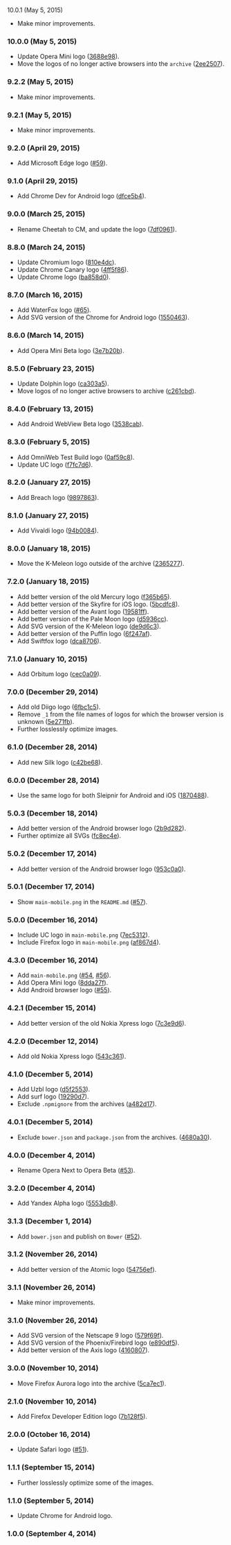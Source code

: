10.0.1 (May 5, 2015)

* Make minor improvements.

### 10.0.0 (May 5, 2015)

* Update Opera Mini logo
  ([3688e98](https://github.com/alrra/browser-logos/commit/3688e98abb6bca04c7dd08a42d5b66c2d18aa76c)).
* Move the logos of no longer active browsers into the `archive`
  ([2ee2507](https://github.com/alrra/browser-logos/commit/2ee250770fbf7a9421d311394ef8aa926632a4df)).

### 9.2.2 (May 5, 2015)

* Make minor improvements.

### 9.2.1 (May 5, 2015)

* Make minor improvements.

### 9.2.0 (April 29, 2015)

* Add Microsoft Edge logo
  ([#59](https://github.com/alrra/browser-logos/issues/59)).

### 9.1.0 (April 29, 2015)

* Add Chrome Dev for Android logo
  ([dfce5b4](https://github.com/alrra/browser-logos/commit/dfce5b4974d934647218482017f94547f349a143)).

### 9.0.0 (March 25, 2015)

* Rename Cheetah to CM, and update the logo
  ([7df0961](https://github.com/alrra/browser-logos/commit/7df0961540df82352b3cc4656e46fadf3c86b324)).

### 8.8.0 (March 24, 2015)

* Update Chromium logo
  ([810e4dc](https://github.com/alrra/browser-logos/commit/810e4dc1efbb9ccfafab868ac1bb40a7cf320779)).
* Update Chrome Canary logo
  ([4ff5f86](https://github.com/alrra/browser-logos/commit/4ff5f862552c603b663f3ed71df332671aa64aac)).
* Update Chrome logo
  ([ba858d0](https://github.com/alrra/browser-logos/commit/ba858d0a577c6490962072994c59987b86a89e9c)).

### 8.7.0 (March 16, 2015)

* Add WaterFox logo
  ([#65](https://github.com/alrra/browser-logos/issues/65)).
* Add SVG version of the Chrome for Android logo
  ([1550463](https://github.com/alrra/browser-logos/commit/1550463f1cca526a4193a1216cf5de4daa0be0c8)).

### 8.6.0 (March 14, 2015)

* Add Opera Mini Beta logo
  ([3e7b20b](https://github.com/alrra/browser-logos/commit/3e7b20b93a1b2cd0c98aeb3827d7c2df73ac6a8d)).

### 8.5.0 (February 23, 2015)

* Update Dolphin logo
  ([ca303a5](https://github.com/alrra/browser-logos/commit/ca303a59454cc7f13469b83ce7c0877f17d77366)).
* Move logos of no longer active browsers to archive
  ([c261cbd](https://github.com/alrra/browser-logos/commit/c261cbdda29a8c86372d24ec9f0f14310f3c52e1)).

### 8.4.0 (February 13, 2015)

* Add Android WebView Beta logo
  ([3538cab](https://github.com/alrra/browser-logos/commit/3538cab3a01aaf33aa618948da164c2c048ac35f)).

### 8.3.0 (February 5, 2015)

* Add OmniWeb Test Build logo
  ([0af59c8](https://github.com/alrra/browser-logos/commit/0af59c89bd96acb64d16a83a0c13911b74a62c6e)).
* Update UC logo
  ([f7fc7d6](https://github.com/alrra/browser-logos/commit/f7fc7d6b21422698353a38881a0334caa3483bf6)).

### 8.2.0 (January 27, 2015)

* Add Breach logo
  ([9897863](https://github.com/alrra/browser-logos/commit/989786351ff672a85b69a691ce981461d8b49cd9)).

### 8.1.0 (January 27, 2015)

* Add Vivaldi logo
  ([94b0084](https://github.com/alrra/browser-logos/commit/94b00848b5730245b47f7d0aaae90ff3a5352111)).

### 8.0.0 (January 18, 2015)

* Move the K-Meleon logo outside of the archive
  ([2365277](https://github.com/alrra/browser-logos/commit/2365277b081ae200269f74a24cfb3416e216669b)).

### 7.2.0 (January 18, 2015)

* Add better version of the old Mercury logo
  ([f365b65](https://github.com/alrra/browser-logos/commit/f365b65fb66d3c75a876397554c3a638fbccc193)).
* Add better version of the Skyfire for iOS logo.
  ([5bcdfc8](https://github.com/alrra/browser-logos/commit/5bcdfc82fd71521c1e809214f80cf367a5d96741)).
* Add better version of the Avant logo
  ([19581ff](https://github.com/alrra/browser-logos/commit/19581ff4893777ded669b50c99cb0e4006900726)).
* Add better version of the Pale Moon logo
  ([d5936cc](https://github.com/alrra/browser-logos/commit/d5936ccd5b57209c6cdb65f200e708b77884d4f8)).
* Add SVG version of the K-Meleon logo
  ([de9d6c3](https://github.com/alrra/browser-logos/commit/de9d6c36793745ff21ea0e5b55f5bd2abdf88f44)).
* Add better version of the Puffin logo
  ([6f247af](https://github.com/alrra/browser-logos/commit/6f247af7382cfde9dbce956c2a38572f79a94fb8)).
* Add Swiftfox logo
  ([dca8706](https://github.com/alrra/browser-logos/commit/dca8706261c655d3924eeb6f3352416c67f48d43)).

### 7.1.0 (January 10, 2015)

* Add Orbitum logo
  ([cec0a09](https://github.com/alrra/browser-logos/commit/cec0a094cb12843846e5ec3c82704b9a6967b368)).

### 7.0.0 (December 29, 2014)

* Add old Diigo logo
  ([6fbc1c5](https://github.com/alrra/browser-logos/commit/6fbc1c503b9d171a1148b2196e18d7950f68b81a)).
* Remove `_1` from the file names of logos for which the browser version is unknown
  ([5e271fb](https://github.com/alrra/browser-logos/commit/5e271fbc243901f0adb06cd298f0e8f04664aeb1)).
* Further losslessly optimize images.

### 6.1.0 (December 28, 2014)

* Add new Silk logo
  ([c42be68](https://github.com/alrra/browser-logos/commit/c42be68bba24de87046cf6276547e9ef1dc31611)).

### 6.0.0 (December 28, 2014)

* Use the same logo for both Sleipnir for Android and iOS
  ([1870488](https://github.com/alrra/browser-logos/commit/1870488d1474a6399d1660bdd23ec81534d23c75)).

### 5.0.3 (December 18, 2014)

* Add better version of the Android browser logo
  ([2b9d282](https://github.com/alrra/browser-logos/commit/2b9d28209c2f1356bb5fe5e99ae7e8b5401e7579)).
* Further optimize all SVGs
  ([fc8ec4e](https://github.com/alrra/browser-logos/commit/fc8ec4e09358213b1c71ae56b9863c46189d5fc4)).

### 5.0.2 (December 17, 2014)

* Add better version of the Android browser logo
  ([953c0a0](https://github.com/alrra/browser-logos/commit/953c0a0c39fb793ebdeea211314cc6c8fd8bb4c4)).

### 5.0.1 (December 17, 2014)

* Show `main-mobile.png` in the `README.md`
  ([#57](https://github.com/alrra/browser-logos/issues/57)).

### 5.0.0 (December 16, 2014)

* Include UC logo in `main-mobile.png`
  ([7ec5312](https://github.com/alrra/browser-logos/commit/7ec53120278fcf623b1be2b408e05c8f6942c8e5)).
* Include Firefox logo in `main-mobile.png`
  ([af867d4](https://github.com/alrra/browser-logos/commit/af867d4805ff9b5e81f606813115ac511a5d5f5b)).

### 4.3.0 (December 16, 2014)

* Add `main-mobile.png`
  ([#54](https://github.com/alrra/browser-logos/issues/54),
   [#56](https://github.com/alrra/browser-logos/issues/56)).
* Add Opera Mini logo
  ([8dda27f](https://github.com/alrra/browser-logos/commit/8dda27fbf2dce1c2870ea4115fa198c2bf64233a)).
* Add Android browser logo
  ([#55](https://github.com/alrra/browser-logos/issues/55)).

### 4.2.1 (December 15, 2014)

* Add better version of the old Nokia Xpress logo
  ([7c3e9d6](https://github.com/alrra/browser-logos/commit/7c3e9d6b2540453469d5128978a3da95c23adf73)).

### 4.2.0 (December 12, 2014)

* Add old Nokia Xpress logo
  ([543c361](https://github.com/alrra/browser-logos/commit/543c361869b2e0a2c0da91204c528d2886a415e0)).

### 4.1.0 (December 5, 2014)

* Add Uzbl logo
  ([d5f2553](https://github.com/alrra/browser-logos/commit/d5f25532319ebb86b4075aaa5b98e4058869cc98)).
* Add surf logo
  ([19290d7](https://github.com/alrra/browser-logos/commit/19290d78381da4a0cccd0acf7fe5dd513adb47b2)).
* Exclude `.npmignore` from the archives
  ([a482d17](https://github.com/alrra/browser-logos/commit/4680a30b8e93ccd7cb91f29f5d3c9aed1644bdd2)).

### 4.0.1 (December 5, 2014)

* Exclude `bower.json` and `package.json` from the archives.
  ([4680a30](https://github.com/alrra/browser-logos/commit/4680a30b8e93ccd7cb91f29f5d3c9aed1644bdd2)).

### 4.0.0 (December 4, 2014)

* Rename Opera Next to Opera Beta
  ([#53](https://github.com/alrra/browser-logos/issues/53)).

### 3.2.0 (December 4, 2014)

* Add Yandex Alpha logo
  ([5553db8](https://github.com/alrra/browser-logos/commit/5553db824fd1ac27af4fc62df2ff93f3fa1ba047)).

### 3.1.3 (December 1, 2014)

* Add `bower.json` and publish on `Bower`
  ([#52](https://github.com/alrra/browser-logos/issues/52)).

### 3.1.2 (November 26, 2014)

* Add better version of the Atomic logo
  ([54756ef](https://github.com/alrra/browser-logos/commit/54756efbaac0c66bfe83fbf5558bd82cd34f6606)).

### 3.1.1 (November 26, 2014)

* Make minor improvements.

### 3.1.0 (November 26, 2014)

* Add SVG version of the Netscape 9 logo
  ([579f69f](https://github.com/alrra/browser-logos/commit/579f69fb6db2539c89eb7edf6eee075cbaf07bc2)).
* Add SVG version of the Phoenix/Firebird logo
  ([e890df5](https://github.com/alrra/browser-logos/commit/e890df5f68cdd71ee07847d4ccda4ffb0e900932)).
* Add better version of the Axis logo
  ([4160807](https://github.com/alrra/browser-logos/commit/41608070848ffc10c48a9eaff78ae2941e2ab275)).

### 3.0.0 (November 10, 2014)

* Move Firefox Aurora logo into the archive
  ([5ca7ec1](https://github.com/alrra/browser-logos/commit/5ca7ec1a23b174795c849a1d16f407ef23fcb3c3)).

### 2.1.0 (November 10, 2014)

* Add Firefox Developer Edition logo
  ([7b128f5](https://github.com/alrra/browser-logos/commit/7b128f5b2bdfa7867b3ca6d21d3270831b15b257)).

### 2.0.0 (October 16, 2014)

* Update Safari logo
  ([#51](https://github.com/alrra/browser-logos/issues/51)).

### 1.1.1 (September 15, 2014)

* Further losslessly optimize some of the images.

### 1.1.0 (September 5, 2014)

* Update Chrome for Android logo.

### 1.0.0 (September 4, 2014)
